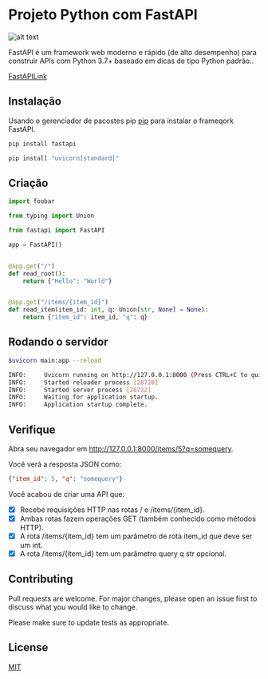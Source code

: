 
# Projeto Python com FastAPI

![alt text]([http://url/to/img.png](https://github.com/HenriqueHideaki/PythonFastApi/blob/main/FastApi.png))

FastAPI é um framework web moderno e rápido (de alto desempenho) para construir APIs com Python 3.7+ baseado em dicas de tipo Python padrão..

[FastAPILink](https://fastapi.tiangolo.com/)

## Instalação

Usando o gerenciador de pacostes pip [pip](https://pip.pypa.io/en/stable/) para instalar o frameqork FastAPI.

```bash
pip install fastapi
```
```bash
pip install "uvicorn[standard]"
```

## Criação

```python
import foobar

from typing import Union

from fastapi import FastAPI

app = FastAPI()


@app.get("/")
def read_root():
    return {"Hello": "World"}


@app.get("/items/{item_id}")
def read_item(item_id: int, q: Union[str, None] = None):
    return {"item_id": item_id, "q": q}
```

## Rodando o servidor

```bash
$uvicorn main:app --reload

INFO:     Uvicorn running on http://127.0.0.1:8000 (Press CTRL+C to quit)
INFO:     Started reloader process [28720]
INFO:     Started server process [28722]
INFO:     Waiting for application startup.
INFO:     Application startup complete.
```

## Verifique
Abra seu navegador em http://127.0.0.1:8000/items/5?q=somequery.

Você verá a resposta JSON como:
```Json
{"item_id": 5, "q": "somequery"}
```
Você acabou de criar uma API que:
- [x] Recebe requisições HTTP nas rotas / e /items/{item_id}.
- [x] Ambas rotas fazem operações GET (também conhecido como métodos HTTP).
- [x] A rota /items/{item_id} tem um parâmetro de rota item_id que deve ser um int.
- [x] A rota /items/{item_id} tem um parâmetro query q str opcional.

## Contributing
Pull requests are welcome. For major changes, please open an issue first to discuss what you would like to change.

Please make sure to update tests as appropriate.

## License
[MIT](https://choosealicense.com/licenses/mit/)
